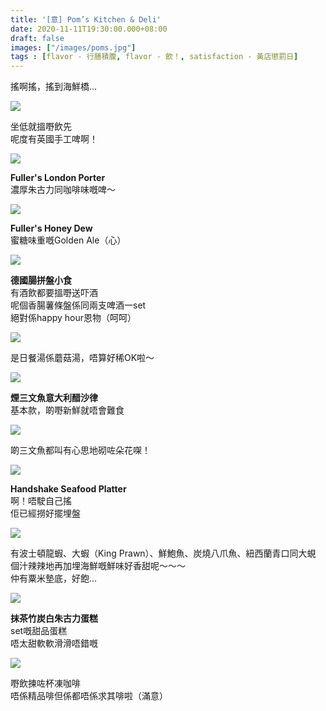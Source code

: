 ```yaml
---
title: '[意] Pom’s Kitchen & Deli'
date: 2020-11-11T19:30:00.000+08:00
draft: false
images: ["/images/poms.jpg"]
tags : [flavor - 行膳積腹, flavor - 飲！, satisfaction - 黃店懲罰日]
---
```


搖啊搖，搖到海鮮橋...

![](/images/poms1.jpg)

坐低就搵嘢飲先  
呢度有英國手工啤啊！  

![](/images/poms2.jpg)

**Fuller's London Porter**  
濃厚朱古力同咖啡味嘅啤～  

![](/images/poms3.jpg)

**Fuller's Honey Dew**  
蜜糖味重嘅Golden Ale（心）

![](/images/poms7.jpg)

**德國腸拼盤小食**  
有酒飲都要搵嘢送吓酒  
呢個香腸薯條盤係同兩支啤酒一set  
絕對係happy hour恩物（呵呵）  

![](/images/poms4.jpg)

是日餐湯係蘑菇湯，唔算好稀OK啦～

![](/images/poms5.jpg)

**煙三文魚意大利醋沙律**  
基本款，啲嘢新鮮就唔會難食  

![](/images/poms6.jpg)

啲三文魚都叫有心思地砌咗朵花㗎！  

![](/images/poms.jpg)

**Handshake Seafood Platter**  
啊！唔駛自己搖  
佢已經撈好擺埋盤  

![](/images/poms8.jpg)

有波士頓龍蝦、大蝦（King Prawn）、鮮鮑魚、炭燒八爪魚、紐西蘭青口同大蜆  
個汁辣辣地再加埋海鮮嘅鮮味好香甜呢～～～  
仲有粟米墊底，好飽...  

![](/images/poms9.jpg)

**抹茶竹炭白朱古力蛋糕**  
set嘅甜品蛋糕  
唔太甜軟軟滑滑唔錯嘅  

![](/images/poms10.jpg)

嘢飲揀咗杯凍咖啡  
唔係精品啡但係都唔係求其啡啦（滿意）  
